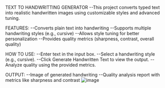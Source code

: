 TEXT TO HANDWRITTING GENERATOR
--This project converts typed text into realistic handwritten images using customizable styles and advanced tuning.

FEATURES:
--Converts plain text into handwriting
--Supports multiple handwriting styles (e.g., cursive)
--Allows style tuning for better personalization
--Provides quality metrics (sharpness, contrast, overall quality)

HOW TO USE:
--Enter text in the input box.
--Select a handwriting style (e.g., cursive).
--Click Generate Handwritten Text to view the output.
--Analyze quality using the provided metrics.

OUTPUT:
--Image of generated handwriting
--Quality analysis report with metrics like sharpness and contrast
![image](https://github.com/user-attachments/assets/eb84ed95-dcc0-4ffb-991e-721c86148f7d)
